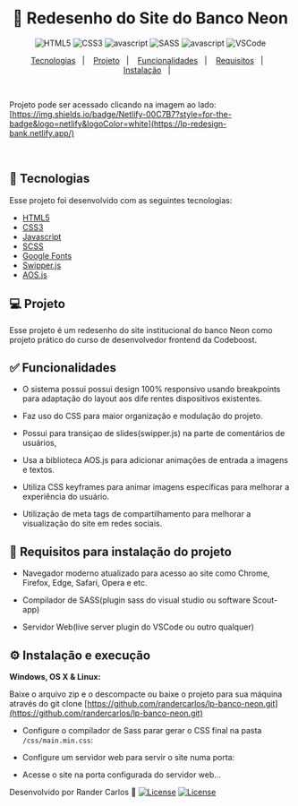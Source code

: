 <h1 align="center">
  🚀 Redesenho do Site do Banco Neon
</h1>

<p align="center">
  <img src="https://img.shields.io/badge/HTML5-E34F26?style=for-the-badge&logo=html5&logoColor=white" alt="HTML5" />
  <img src="https://img.shields.io/badge/CSS3-1572B6?style=for-the-badge&logo=css3&logoColor=white" alt="CSS3" />
  <img src="https://img.shields.io/badge/JavaScript-323330?style=for-the-badge&logo=javascript&logoColor=F7DF1E" alt="avascript" />
  <img src="https://img.shields.io/badge/Sass-CC6699?style=for-the-badge&logo=sass&logoColor=white" alt="SASS" />
  <img src="https://img.shields.io/badge/JavaScript-323330?style=for-the-badge&logo=javascript&logoColor=F7DF1E" alt="avascript" />
  <img src="https://img.shields.io/badge/VSCode-0078D4?style=for-the-badge&logo=visual%20studio%20code&logoColor=white" alt="VSCode" />
  

  
</p>

<p align="center">
  <a href="#rocket-tecnologias">Tecnologias</a>&nbsp;&nbsp;&nbsp;|&nbsp;&nbsp;&nbsp;
  <a href="#-projeto">Projeto</a>&nbsp;&nbsp;&nbsp;|&nbsp;&nbsp;&nbsp;
  <a href="#-funcionalidades">Funcionalidades</a>&nbsp;&nbsp;&nbsp;|&nbsp;&nbsp;&nbsp;
  <a href="#-requisitos">Requisitos</a>&nbsp;&nbsp;&nbsp;|&nbsp;&nbsp;&nbsp;
  <a href="#-instalação">Instalação</a>&nbsp;&nbsp;&nbsp;|&nbsp;&nbsp;&nbsp;
</p>

<br>

Projeto pode ser acessado clicando na imagem ao lado: [https://img.shields.io/badge/Netlify-00C7B7?style=for-the-badge&logo=netlify&logoColor=white](https://lp-redesign-bank.netlify.app/) 

<br>

## :rocket: Tecnologias

Esse projeto foi desenvolvido com as seguintes tecnologias:

- [HTML5](https://html5.org/)
- [CSS3](https://www.w3.org/Style/CSS/Overview.en.html)
- [Javascript](https://www.javascript.com/)
- [SCSS](https://sass-lang.com/)
- [Google Fonts](https://fonts.google.com/)
- [Swipper.js](https://swiperjs.com/)
- [AOS.js](https://michalsnik.github.io/aos/)


## 💻 Projeto

Esse projeto é um redesenho do site institucional do banco Neon como projeto prático do curso de 
desenvolvedor frontend da Codeboost.


## ✅ Funcionalidades

- O sistema possui possui design 100% responsivo usando breakpoints para adaptação do layout aos dife
rentes dispositivos existentes. 

- Faz uso do CSS para maior organização e modulação do projeto. 

- Possui para transiçao de slides(swipper.js) na parte de comentários de usuários, 

- Usa a biblioteca AOS.js para adicionar animações de entrada a imagens e textos.

- Utiliza CSS keyframes para animar imagens específicas para melhorar a experiência do usuário.

- Utilização de meta tags de compartilhamento para melhorar a visualização do site em redes sociais.


## 📄 Requisitos para instalação do projeto

- Navegador moderno atualizado para acesso ao site como Chrome, Firefox, Edge, Safari, Opera e etc.

- Compilador de SASS(plugin sass do visual studio ou software Scout-app)

- Servidor Web(live server plugin do VSCode ou outro qualquer)


## ⚙️ Instalação e execução

**Windows, OS X & Linux:**

Baixe o arquivo zip e o descompacte ou baixe o projeto para sua máquina através do git clone [https://github.com/randercarlos/lp-banco-neon.git](https://github.com/randercarlos/lp-banco-neon.git)


- Configure o compilador de Sass parar gerar o CSS final na pasta `/css/main.min.css`:

- Configure um servidor web para servir o site numa porta:

- Acesse o site na porta configurada do servidor web...

Desenvolvido por Rander Carlos :wave: [<img alt="License" src="https://img.shields.io/badge/LinkedIn-0077B5?style=for-the-badge&logo=linkedin&logoColor=white">](https://www.linkedin.com/in/rander-carlos-308a63a8)
[<img alt="License" src="https://img.shields.io/badge/Gmail-D14836?style=for-the-badge&logo=gmail&logoColor=white">](randerccf@gmail.com)

